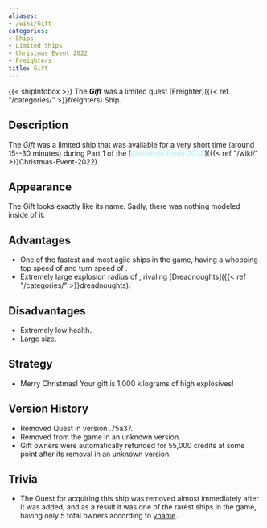 ```yaml
---
aliases:
- /wiki/Gift
categories:
- Ships
- Limited Ships
- Christmas Event 2022
- Freighters
title: Gift
---
```


{{< shipInfobox >}} The **_Gift_** was a limited quest [Freighter]({{< ref "/categories/" >}}freighters) Ship.

## Description

The _Gift_ was a limited ship that was available for a very short time (around 15--30 minutes) during Part 1 of the [<span style="color:#aef2fe;text-shadow: 1px 1px 10px #aef2fe;">Christmas Event 2022</span>]({{< ref "/wiki/" >}}Christmas-Event-2022).

## Appearance

The Gift looks exactly like its name. Sadly, there was nothing modeled inside of it.

## Advantages

- One of the fastest and most agile ships in the game, having a whopping top speed of  and turn speed of .
- Extremely large explosion radius of , rivaling [Dreadnoughts]({{< ref "/categories/" >}}dreadnoughts).

## Disadvantages

- Extremely low health.
- Large size.

## Strategy

- Merry Christmas! Your gift is 1,000 kilograms of high explosives!

## Version History 

- Removed Quest in version .75a37.
- Removed from the game in an unknown version.
- Gift owners were automatically refunded for 55,000 credits at some point after its removal in an unknown version.

## Trivia

- The Quest for acquiring this ship was removed almost immediately after it was added, and as a result it was one of the rarest ships in the game, having only 5 total owners according to [yname](https://discord.com/channels/204965774618656769/753714180900519937/1054873225886175253).